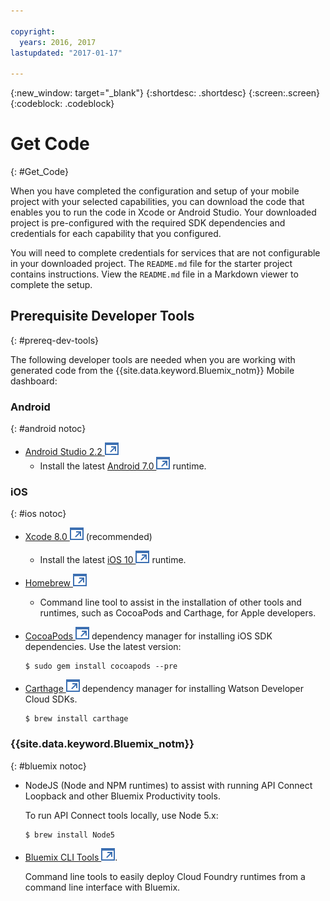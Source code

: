 ```yaml
---

copyright:
  years: 2016, 2017
lastupdated: "2017-01-17"

---
```

{:new_window: target="_blank"}
{:shortdesc: .shortdesc}
{:screen:.screen}
{:codeblock: .codeblock}

# Get Code
{: #Get_Code}

When you have completed the configuration and setup of your mobile project with your selected capabilities, you can download the code that enables you to run the code in Xcode or Android Studio. Your downloaded project is pre-configured with the required SDK dependencies and credentials for each capability that you configured.

You will need to complete credentials for services that are not configurable in your downloaded project. The `README.md` file for the starter project contains instructions. View the `README.md` file in a Markdown viewer to complete the setup.

## Prerequisite Developer Tools
{: #prereq-dev-tools}

The following developer tools are needed when you are working with generated code from the {{site.data.keyword.Bluemix_notm}} Mobile dashboard:

### Android
{: #android notoc}

* [Android Studio 2.2 ![External link icon](../icons/launch-glyph.svg "External link icon")](https://developer.android.com/studio)
	* Install the latest [Android 7.0 ![External link icon](../icons/launch-glyph.svg "External link icon")](https://www.android.com/versions/nougat-7-0/) runtime.

### iOS
{: #ios notoc}

* [Xcode 8.0 ![External link icon](../icons/launch-glyph.svg "External link icon")](https://developer.apple.com/xcode/) (recommended)
	* Install the latest [iOS 10 ![External link icon](../icons/launch-glyph.svg "External link icon")](http://www.apple.com/ios/ios-10/) runtime.
* [Homebrew ![External link icon](../icons/launch-glyph.svg "External link icon")](http://brew.sh/)
	* Command line tool to assist in the installation of other tools and runtimes, such as CocoaPods and Carthage, for Apple developers.
* [CocoaPods ![External link icon](../icons/launch-glyph.svg "External link icon")](https://cocoapods.org/) dependency manager for installing iOS SDK dependencies. Use the latest version:

	```
	$ sudo gem install cocoapods --pre
	```
* [Carthage ![External link icon](../icons/launch-glyph.svg "External link icon")](https://github.com/Carthage/Carthage) dependency manager for installing Watson Developer Cloud SDKs.

	```
	$ brew install carthage
	```

### {{site.data.keyword.Bluemix_notm}}
{: #bluemix notoc}

* NodeJS (Node and NPM runtimes) to assist with running API Connect Loopback and other Bluemix Productivity tools.

	To run API Connect tools locally, use Node 5.x:
	```
	$ brew install Node5
	```

* [Bluemix CLI Tools ![External link icon](../icons/launch-glyph.svg "External link icon")](http://clis.ng.bluemix.net/ui/home.html).

   Command line tools to easily deploy Cloud Foundry runtimes from a command line interface with Bluemix.  
